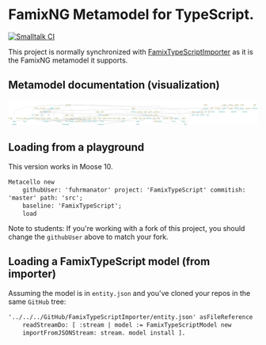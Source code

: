 
# FamixNG Metamodel for TypeScript.

[![Smalltalk CI](https://github.com/fuhrmanator/FamixTypeScript/actions/workflows/ci.yml/badge.svg?branch=M11-migration)](https://github.com/fuhrmanator/FamixTypeScript/actions/workflows/ci.yml?query=branch:M11-migration)

This project is normally synchronized with [FamixTypeScriptImporter](https://github.com/fuhrmanator/FamixTypeScriptImporter) as it is the FamixNG metamodel it supports.

## Metamodel documentation (visualization)

![FamixTypeScript Metamodel](./doc-uml/FamixTypeScript.svg)

## Loading from a playground

This version works in Moose 10. 

```st
Metacello new
	githubUser: 'fuhrmanator' project: 'FamixTypeScript' commitish: 'master' path: 'src';
	baseline: 'FamixTypeScript';
	load
```

Note to students: If you're working with a fork of this project, you should change the `githubUser` above to match your fork.

## Loading a FamixTypeScript model (from importer)

Assuming the model is in `entity.json` and you've cloned your repos in the same `GitHub` tree:

```st
'../../../GitHub/FamixTypeScriptImporter/entity.json' asFileReference 
	readStreamDo: [ :stream | model := FamixTypeScriptModel new
	importFromJSONStream: stream. model install ]. 
```

